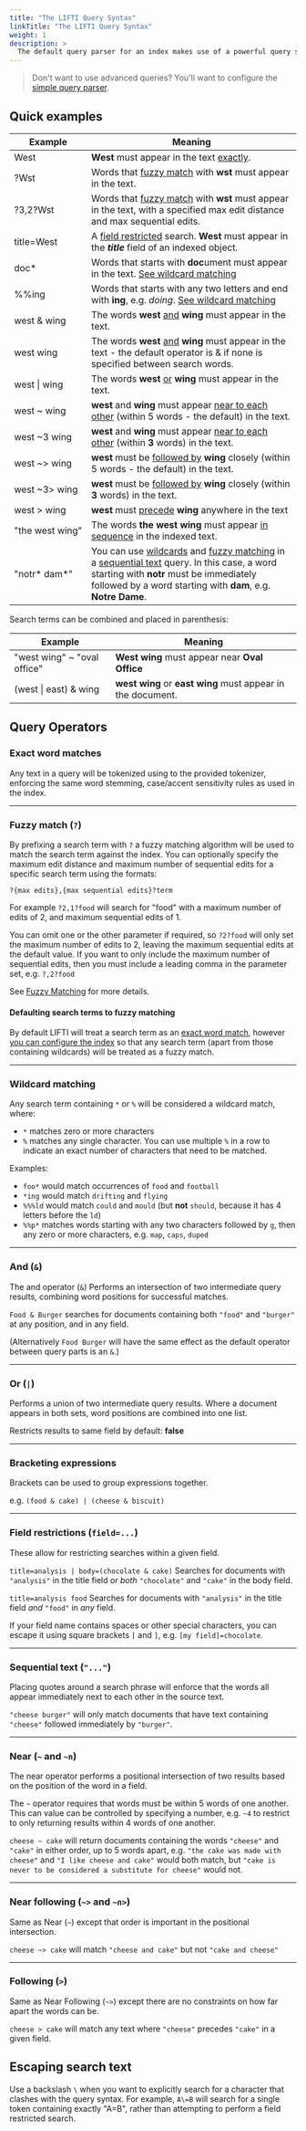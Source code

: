 ```yaml
---
title: "The LIFTI Query Syntax"
linkTitle: "The LIFTI Query Syntax"
weight: 1
description: >
  The default query parser for an index makes use of a powerful query syntax.
---
```


> Don't want to use advanced queries? You'll want to configure the [simple query parser](../simple-queries).

## Quick examples

Example|Meaning
-|-
West|**West** must appear in the text [exactly](#exact-word-matches).
?Wst|Words that [fuzzy match](#fuzzy-match-) with **wst** must appear in the text.
?3,2?Wst|Words that [fuzzy match](#fuzzy-match-) with **wst** must appear in the text, with a specified max edit distance and max sequential edits.
title=West|A [field restricted](#field-restrictions-field) search. **West** must appear in the ***title*** field of an indexed object.
doc*|Words that starts with **doc**ument must appear in the text. [See wildcard matching](#wildcard-matching)
%%ing|Words that starts with any two letters and end with **ing**, e.g. *doing*. [See wildcard matching](#wildcard-matching)
west&nbsp;&&nbsp;wing|The words **west** [and](#and-) **wing** must appear in the text.
west&nbsp;wing|The words **west** [and](#and-) **wing** must appear in the text - the default operator is & if none is specified between search words.
west&nbsp;\|&nbsp;wing|The words **west** [or](#or-) **wing** must appear in the text.
west&nbsp;~&nbsp;wing|**west** and **wing** must appear [near to each other](#near--and-n) (within 5 words - the default) in the text.
west&nbsp;~3&nbsp;wing|**west** and **wing** must appear [near to each other](#near--and-n) (within **3** words) in the text.
west&nbsp;~>&nbsp;wing|**west** must be [followed by](#near-following--and-n) **wing** closely (within 5 words - the default) in the text.
west&nbsp;~3>&nbsp;wing|**west** must be [followed by](#near-following--and-n) **wing** closely (within **3** words) in the text.
west&nbsp;>&nbsp;wing|**west** must [precede](#following-) **wing** anywhere in the text
"the&nbsp;west&nbsp;wing"|The words **the west wing** must appear [in sequence](#sequential-text-) in the indexed text.
"notr\*&nbsp;dam\*"|You can use [wildcards](#wildcard-matching) and [fuzzy matching](#fuzzy-match-) in a [sequential text](#sequential-text-) query. In this case, a word starting with **notr** must be immediately followed by a word starting with **dam**, e.g. **Notre Dame**.

Search terms can be combined and placed in parenthesis:

Example|Meaning
-|-
"west wing" ~ "oval office"|**West wing** must appear near **Oval Office**
(west \| east) & wing|**west wing** or **east wing** must appear in the document.

## Query Operators

### Exact word matches

Any text in a query will be tokenized using to the provided tokenizer, 
enforcing the same word stemming, case/accent sensitivity rules as used in the index.

---

### Fuzzy match (`?`)

By prefixing a search term with `?` a fuzzy matching algorithm will be used to match the search term against the index. You can optionally specify the maximum edit distance and maximum number of sequential edits
for a specific search term using the formats:

`?{max edits},{max sequential edits}?term`

For example `?2,1?food` will search for "food" with a maximum number of edits of 2, and maximum sequential edits of 1.

You can omit one or the other parameter if required, so `?2?food` will only set the maximum number of edits to 2, leaving the maximum sequential edits at the default value. If you want to only include
the maximum number of sequential edits, then you must include a leading comma in the parameter set, e.g. `?,2?food`

See [Fuzzy Matching](../fuzzy-matching) for more details.

#### Defaulting search terms to fuzzy matching

By default LIFTI will treat a search term as an [exact word match](#exact-word-matches), however [you can configure the index](../index-construction/withqueryparser/#configuring-the-default-lifti-queryparser) so that any search term (apart from those containing wildcards)
will be treated as a fuzzy match.

---

### Wildcard matching

Any search term containing `*` or `%` will be considered a wildcard match, where:

* `*` matches zero or more characters
* `%` matches any single character. You can use multiple `%` in a row to indicate an exact number of characters that need to be matched.

Examples:

* `foo*` would match occurrences of `food` and `football`
* `*ing` would match `drifting` and `flying`
* `%%%ld` would match `could` and `mould` (but **not** `should`, because it has 4 letters before the `ld`)
* `%%p*` matches words starting with any two characters followed by `g`, then any zero or more characters, e.g. `map`, `caps`, `duped`

---

### And (`&`)

The and operator (`&`) Performs an intersection of two intermediate query results, combining word positions for successful matches.

`Food & Burger` searches for documents containing both `"food"` and `"burger"` at any position, and in any field.

(Alternatively `Food Burger` will have the same effect as the default operator between query parts is an `&`.)

---

### Or (`|`)

Performs a union of two intermediate query results. Where a document appears in both sets, word positions are combined into one list.

Restricts results to same field by default: **false**

---

### Bracketing expressions

Brackets can be used to group expressions together.

e.g. `(food & cake) | (cheese & biscuit)`

---

### Field restrictions (`field=...`)

These allow for restricting searches within a given field.

`title=analysis | body=(chocolate & cake)` Searches for documents with `"analysis"` in the title field *or both* `"chocolate"` and `"cake"` in the body field.

`title=analysis food` Searches for documents with `"analysis"` in the title field *and* `"food"` in *any* field.

If your field name contains spaces or other special characters, you can escape it using square brackets `[` and `]`, e.g. `[my field]=chocolate`.

---

### Sequential text (`"..."`)

Placing quotes around a search phrase will enforce that the words all appear
immediately next to each other in the source text.

`"cheese burger"` will only match documents that have text containing `"cheese"` followed immediately by `"burger"`.

---

### Near (`~` and `~n`)

The near operator performs a positional intersection of two results based on the position of the word in a field.

The `~` operator requires that words must be within 5 words of one another. This can value can be controlled by specifying a number, e.g. `~4` to restrict to only returning results within 4 words of one another.

`cheese ~ cake` will return documents containing the words `"cheese"` and `"cake"` in either order, up to 5 words apart, e.g. `"the cake was made with cheese"` and `"I like cheese and cake"` would both match, but `"cake is never to be considered a substitute for cheese"` would not.

---

### Near following (`~>` and `~n>`)

Same as Near (`~`) except that order is important in the positional intersection.

`cheese ~> cake` will match `"cheese and cake"` but not `"cake and cheese"`

---

### Following (`>`)

Same as Near Following (`~>`) except there are no constraints on how far apart the words can be.

`cheese > cake` will match any text where `"cheese"` precedes `"cake"` in a given field.

## Escaping search text

Use a backslash `\` when you want to explicitly search for a character that clashes with the query syntax. For example, `A\=B` will search for a single token containing 
exactly "A=B", rather than attempting to perform a field restricted search.